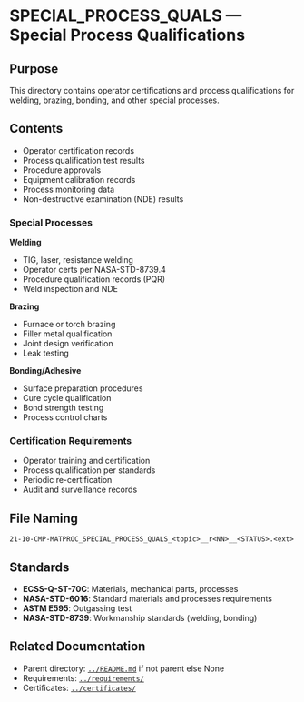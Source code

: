 # SPECIAL_PROCESS_QUALS — Special Process Qualifications

## Purpose

This directory contains operator certifications and process qualifications for welding, brazing, bonding, and other special processes.

## Contents

- Operator certification records
- Process qualification test results
- Procedure approvals
- Equipment calibration records
- Process monitoring data
- Non-destructive examination (NDE) results

### Special Processes

**Welding**
- TIG, laser, resistance welding
- Operator certs per NASA-STD-8739.4
- Procedure qualification records (PQR)
- Weld inspection and NDE

**Brazing**
- Furnace or torch brazing
- Filler metal qualification
- Joint design verification
- Leak testing

**Bonding/Adhesive**
- Surface preparation procedures
- Cure cycle qualification
- Bond strength testing
- Process control charts

### Certification Requirements

- Operator training and certification
- Process qualification per standards
- Periodic re-certification
- Audit and surveillance records

## File Naming

```
21-10-CMP-MATPROC_SPECIAL_PROCESS_QUALS_<topic>__r<NN>__<STATUS>.<ext>
```

## Standards

- **ECSS-Q-ST-70C**: Materials, mechanical parts, processes
- **NASA-STD-6016**: Standard materials and processes requirements
- **ASTM E595**: Outgassing test
- **NASA-STD-8739**: Workmanship standards (welding, bonding)

## Related Documentation

- Parent directory: [`../README.md`](../README.md) if not parent else None
- Requirements: [`../requirements/`](../requirements/)
- Certificates: [`../certificates/`](../certificates/)
